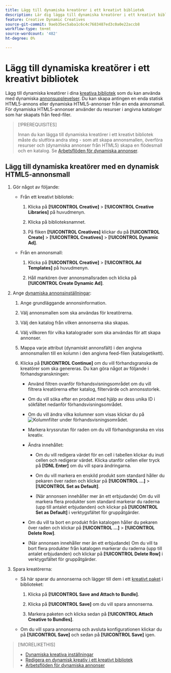 ```yaml
---
title: Lägg till dynamiska kreatörer i ett kreativt bibliotek
description: Lär dig lägga till dynamiska kreatörer i ett kreativt bibliotek.
feature: Creative Dynamic Creatives
source-git-commit: 9aeb35ec5aba1c6c4c7683487ed3c0a0e22accb8
workflow-type: tm+mt
source-wordcount: '482'
ht-degree: 0%

---
```


# Lägg till dynamiska kreatörer i ett kreativt bibliotek

Lägg till dynamiska kreatörer i dina [kreativa bibliotek](creative-library-manage.md) som du kan använda med dynamiska [annonsupplevelser](/help/creative/experiences/experience-about.md). Du kan skapa antingen en enda statisk HTML5-annons eller dynamiska HTML5-annonser från en enda annonsmall. För dynamiska HTML5-annonser använder du resurser i angivna kataloger som har skapats från feed-filer.

>[!PREREQUISITES]
>
>Innan du kan lägga till dynamiska kreatörer i ett kreativt bibliotek måste du slutföra andra steg - som att skapa annonsmallen, överföra resurser och (dynamiska annonser från HTML5) skapa en flödesmall och en katalog. Se [Arbetsflöden för dynamiska annonser](/help/creative/introduction/workflow-dynamic-ads.md).

<!-- This does't work for me 9/24 -- I still have to select a catalog:

## Add dynamic creatives using a static HTML5 ad template

1. In the main menu, click **[!UICONTROL Creative]** > **[!UICONTROL Creative Libraries]**.

1. Click the library name.

1. On the **[!UICONTROL Creatives]** tab, click **[!UICONTROL Create]** > **[!UICONTROL Creatives]** > **[!UICONTROL Dynamic Ad]**.

1. Specify the [dynamic ad settings](/help/creative/creative-libraries/creative-settings-dynamic.md#dynamic-ad-settings-static-html5):

   1. On the [!UICONTROL Basic Details] tab, specify the ad details and the clickURL.

   1. Click **[!UICONTROL Process]**.

   1. On the [!UICONTROL Attributes Details] tab, specify the dynamic ad attributes.

1. Click **[!UICONTROL Save]**.

-->

## Lägg till dynamiska kreatörer med en dynamisk HTML5-annonsmall

1. Gör något av följande:

   * Från ett kreativt bibliotek:

      1. Klicka på **[!UICONTROL Creative]** > **[!UICONTROL Creative Libraries]** på huvudmenyn.

      1. Klicka på biblioteksnamnet.

      1. På fliken **[!UICONTROL Creatives]** klickar du på **[!UICONTROL Create]** > **[!UICONTROL Creatives]** > **[!UICONTROL Dynamic Ad]**.

   * Från en annonsmall:

      1. Klicka på **[!UICONTROL Creative]** > **[!UICONTROL Ad Templates]** på huvudmenyn.

      1. Håll markören över annonsmallsraden och klicka på **[!UICONTROL Create Dynamic Ad]**.

1. Ange [dynamiska annonsinställningar](/help/creative/creative-libraries/creative-settings-dynamic.md):

   1. Ange grundläggande annonsinformation.

   1. Välj annonsmallen som ska användas för kreatörerna.

   1. Välj den katalog från vilken annonserna ska skapas.

   1. Välj villkoren för vilka katalograder som ska användas för att skapa annonser.

   1. Mappa varje attribut (dynamiskt annonsfält) i den angivna annonsmallen till en kolumn i den angivna feed-filen (katalogetikett).

   1. Klicka på **[!UICONTROL Continue]** om du vill förhandsgranska de kreatörer som ska genereras. Du kan göra något av följande i förhandsgranskningen:

      * Använd filtren ovanför förhandsvisningsområdet om du vill filtrera kreatörerna efter katalog, filtervärde <!-- explain more--> och annonsstorlek.

      * Om du vill söka efter en produkt med hjälp av dess unika ID i sökfältet nedanför förhandsvisningsområdet.

      * Om du vill ändra vilka kolumner som visas klickar du på ![Kolumnfilter](/help/creative/assets/custom-columns. "Kolumnfilter") under förhandsvisningsområdet.

      * Markera kryssrutan för raden om du vill förhandsgranska en viss kreativ.

      * Ändra innehållet:

         * Om du vill redigera värdet för en cell i tabellen klickar du inuti cellen och redigerar värdet. Klicka utanför cellen eller tryck på **[!DNL Enter]** om du vill spara ändringarna.

         * Om du vill markera en enskild produkt som standard <!--Explain what this means. --> håller du pekaren över raden och klickar på **[!UICONTROL ...]** > **[!UICONTROL Set as Default]**.

         * (När annonsen innehåller mer än ett erbjudande) Om du vill markera flera produkter som standard markerar du raderna (upp till antalet erbjudanden) och klickar på **[!UICONTROL Set as Default]** i verktygsfältet för gruppåtgärder.

      * Om du vill ta bort en produkt från katalogen håller du pekaren över raden och klickar på **[!UICONTROL ...]** > **[!UICONTROL Delete Row]**.

      * (När annonsen innehåller mer än ett erbjudande) Om du vill ta bort flera produkter från katalogen markerar du raderna (upp till antalet erbjudanden) och klickar på **[!UICONTROL Delete Row]** i verktygsfältet för gruppåtgärder.

1. Spara kreatörerna:

   * Så här sparar du annonserna och lägger till dem i ett [kreativt paket](/help/creative/creative-libraries/bundle-manage.md) i biblioteket:

      1. Klicka på **[!UICONTROL Save and Attach to Bundle]**.

      1. Klicka på **[!UICONTROL Save]** om du vill spara annonserna.

      1. Markera paketen och klicka sedan på **[!UICONTROL Attach Creative to Bundles]**.

   * Om du vill spara annonserna och avsluta konfigurationen klickar du på **[!UICONTROL Save]** och sedan på **[!UICONTROL Save]** igen.

>[!MORELIKETHIS]
>
>* [Dynamiska kreativa inställningar](creative-settings-dynamic.md)
>* [Redigera en dynamisk kreativ i ett kreativt bibliotek](creative-edit-dynamic.md)
>* [Arbetsflöden för dynamiska annonser](/help/creative/introduction/workflow-dynamic-ads.md)
